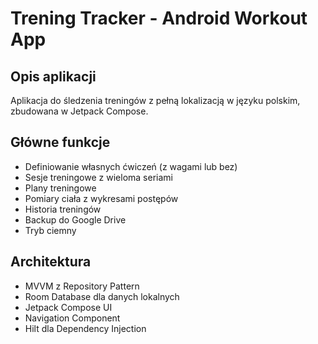 # Trening Tracker - Android Workout App

## Opis aplikacji
Aplikacja do śledzenia treningów z pełną lokalizacją w języku polskim, zbudowana w Jetpack Compose.

## Główne funkcje
- Definiowanie własnych ćwiczeń (z wagami lub bez)
- Sesje treningowe z wieloma seriami
- Plany treningowe
- Pomiary ciała z wykresami postępów
- Historia treningów
- Backup do Google Drive
- Tryb ciemny

## Architektura
- MVVM z Repository Pattern
- Room Database dla danych lokalnych
- Jetpack Compose UI
- Navigation Component
- Hilt dla Dependency Injection